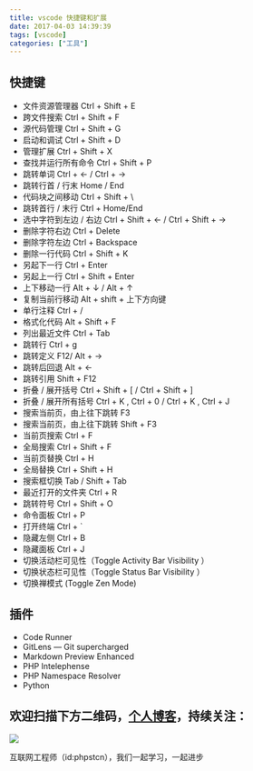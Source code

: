 ```yaml
---
title: vscode 快捷键和扩展
date: 2017-04-03 14:39:39
tags: [vscode]
categories: ["工具"]
---
```


## 快捷键

- 文件资源管理器 Ctrl + Shift + E
- 跨文件搜索 Ctrl + Shift + F
- 源代码管理 Ctrl + Shift + G
- 启动和调试 Ctrl + Shift + D
- 管理扩展 Ctrl + Shift + X
- 查找并运行所有命令 Ctrl + Shift + P
- 跳转单词     Ctrl + ← / Ctrl + →
- 跳转行首 / 行末     Home / End
- 代码块之间移动    Ctrl + Shift + \
- 跳转首行 / 末行    Ctrl + Home/End
- 选中字符到左边 / 右边   Ctrl + Shift + <- /  Ctrl + Shift + ->
- 删除字符右边 Ctrl + Delete
- 删除字符左边 Ctrl + Backspace
- 删除一行代码 Ctrl + Shift + K
- 另起下一行 Ctrl + Enter
- 另起上一行 Ctrl + Shift + Enter
- 上下移动一行 Alt + ↓ / Alt +  ↑
- 复制当前行移动 Alt + shift + 上下方向键
- 单行注释 Ctrl + /
- 格式化代码 Alt + Shift + F
- 列出最近文件 Ctrl + Tab
- 跳转行 Ctrl + g
- 跳转定义 F12/ Alt + ->
- 跳转后回退 Alt + <-
- 跳转引用 Shift + F12
- 折叠 / 展开括号 Ctrl + Shift + [ / Ctrl + Shift + ]
- 折叠 / 展开所有括号 Ctrl + K , Ctrl + 0 / Ctrl + K , Ctrl + J
- 搜索当前页，由上往下跳转 F3
- 搜索当前页，由上往下跳转  Shift + F3
- 当前页搜索 Ctrl + F
- 全局搜索  Ctrl + Shift + F
- 当前页替换 Ctrl + H
- 全局替换 Ctrl + Shift + H
- 搜索框切换 Tab / Shift + Tab
- 最近打开的文件夹 Ctrl + R
- 跳转符号 Ctrl + Shift + O
- 命令面板 Ctrl + P
- 打开终端 Ctrl + `
- 隐藏左侧 Ctrl + B
- 隐藏面板  Ctrl + J
- 切换活动栏可见性（Toggle Activity Bar Visibility ）
- 切换状态栏可见性（Toggle Status Bar Visibility ）
- 切换禅模式 (Toggle Zen Mode)

## 插件

- Code Runner
- GitLens — Git supercharged
- Markdown Preview Enhanced
- PHP Intelephense
- PHP Namespace Resolver
- Python

## 欢迎扫描下方二维码，[个人博客](https://www.phpst.cn)，持续关注：

![](https://ww1.sinaimg.cn/large/a616b9a4gy1g4xzv954a4j20760763yo.jpg)

互联网工程师（id:phpstcn），我们一起学习，一起进步
